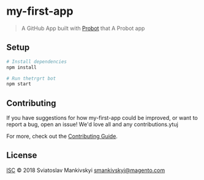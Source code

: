 # my-first-app

> A GitHub App built with [Probot](https://probot.github.io) that A Probot app

## Setup

```sh
# Install dependencies
npm install

# Run thetrgrt bot
npm start
```

## Contributing

If you have suggestions for how my-first-app could be improved, or want to report a bug, open an issue! We'd love all and any contributions.ytuj

For more, check out the [Contributing Guide](CONTRIBUTING.md).

## License

[ISC](LICENSE) © 2018 Sviatoslav Mankivskyi <smankivskyi@magento.com>

